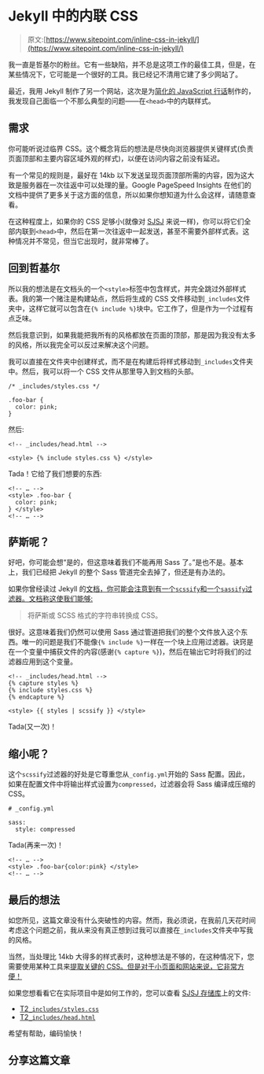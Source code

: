 # Jekyll 中的内联 CSS

> 原文:[https://www.sitepoint.com/inline-css-in-jekyll/](https://www.sitepoint.com/inline-css-in-jekyll/)

我一直是哲基尔的粉丝。它有一些缺陷，并不总是这项工作的最佳工具，但是，在某些情况下，它可能是一个很好的工具。我已经记不清用它建了多少网站了。

最近，我用 Jekyll 制作了另一个网站，这次是为[简化的 JavaScript 行话](http://jargon.js.org)制作的，我发现自己面临一个不那么典型的问题——在`<head>`中的内联样式。

## 需求

你可能听说过临界 CSS。这个概念背后的想法是尽快向浏览器提供关键样式(负责页面顶部和主要内容区域外观的样式)，以便在访问内容之前没有延迟。

有一个常见的规则是，最好在 14kb 以下发送呈现页面顶部所需的内容，因为这大致是服务器在一次往返中可以处理的量。Google PageSpeed Insights 在他们的文档中提供了更多关于这方面的信息，所以如果你想知道为什么会这样，请随意查看。

在这种程度上，如果你的 CSS 足够小(就像对 [SJSJ](http://jargon.js.org) 来说一样)，你可以将它们全部内联到`<head>`中，然后在第一次往返中一起发送，甚至不需要外部样式表。这种情况并不常见，但当它出现时，就非常棒了。

## 回到哲基尔

所以我的想法是在文档头的一个`<style>`标签中包含样式，并完全跳过外部样式表。我的第一个赌注是构建站点，然后将生成的 CSS 文件移动到`_includes`文件夹中，这样它就可以包含在`{% include %}`块中。它工作了，但是作为一个过程有点乏味。

然后我意识到，如果我能把我所有的风格都放在页面的顶部，那是因为我没有太多的风格，所以我完全可以反过来解决这个问题。

我可以直接在文件夹中创建样式，而不是在构建后将样式移动到`_includes`文件夹中。然后，我可以将一个 CSS 文件从那里导入到文档的头部。

```
/* _includes/styles.css */

.foo-bar {
  color: pink;
} 
```

然后:

```
<!-- _includes/head.html -->

<style> {% include styles.css %} </style> 
```

Tada！它给了我们想要的东西:

```
<!-- … -->
<style> .foo-bar {
  color: pink;
} </style>
<!-- … --> 
```

## 萨斯呢？

好吧，你可能会想“是的，但这意味着我们不能再用 Sass 了。”是也不是。基本上，我们已经把 Jekyll 的整个 Sass 管道完全去掉了，但还是有办法的。

如果你曾经读过 Jekyll 的[文档，你可能会注意到有一个`scssify`和一个`sassify`过滤器。文档称这使我们能够:](https://jekyllrb.com/docs/templates/)

> 将萨斯或 SCSS 格式的字符串转换成 CSS。

很好。这意味着我们仍然可以使用 Sass 通过管道把我们的整个文件放入这个东西。唯一的问题是我们不能像`{% include %}`一样在一个块上应用过滤器。诀窍是在一个变量中捕获文件的内容(感谢`{% capture %}`)，然后在输出它时将我们的过滤器应用到这个变量。

```
<!-- _includes/head.html -->
{% capture styles %}
{% include styles.css %}
{% endcapture %}

<style> {{ styles | scssify }} </style> 
```

Tada(又一次)！

## 缩小呢？

这个`scssify`过滤器的好处是它尊重您从`_config.yml`开始的 Sass 配置。因此，如果在配置文件中将输出样式设置为`compressed`，过滤器会将 Sass 编译成压缩的 CSS。

```
# _config.yml

sass:
  style: compressed 
```

Tada(再来一次)！

```
<!-- … -->
<style> .foo-bar{color:pink} </style>
<!-- … --> 
```

## 最后的想法

如您所见，这篇文章没有什么突破性的内容。然而，我必须说，在我前几天花时间考虑这个问题之前，我从来没有真正想到过我可以直接在`_includes`文件夹中写我的风格。

当然，当处理比 14kb 大得多的样式表时，这种想法是不够的，在这种情况下，您需要使用某种工具来[提取关键的 CSS。但是对于小页面和网站来说，它非常方便！](https://css-tricks.com/authoring-critical-fold-css/)

如果您想看看它在实际项目中是如何工作的，您可以查看 [SJSJ 存储库](https://github.com/HugoGiraudel/SJSJ/blob/gh-pages)上的文件:

*   [T2`_includes/styles.css`](https://github.com/HugoGiraudel/SJSJ/blob/gh-pages/_includes/styles.css)
*   [T2`_includes/head.html`](https://github.com/HugoGiraudel/SJSJ/blob/gh-pages/_includes/head.html#L9-L14)

希望有帮助，编码愉快！

## 分享这篇文章